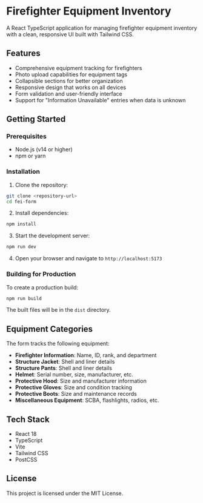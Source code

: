 # Firefighter Equipment Inventory

A React TypeScript application for managing firefighter equipment inventory with a clean, responsive UI built with Tailwind CSS.

## Features

- Comprehensive equipment tracking for firefighters
- Photo upload capabilities for equipment tags
- Collapsible sections for better organization
- Responsive design that works on all devices
- Form validation and user-friendly interface
- Support for "Information Unavailable" entries when data is unknown

## Getting Started

### Prerequisites

- Node.js (v14 or higher)
- npm or yarn

### Installation

1. Clone the repository:
```bash
git clone <repository-url>
cd fei-form
```

2. Install dependencies:
```bash
npm install
```

3. Start the development server:
```bash
npm run dev
```

4. Open your browser and navigate to `http://localhost:5173`

### Building for Production

To create a production build:

```bash
npm run build
```

The built files will be in the `dist` directory.

## Equipment Categories

The form tracks the following equipment:

- **Firefighter Information**: Name, ID, rank, and department
- **Structure Jacket**: Shell and liner details
- **Structure Pants**: Shell and liner details
- **Helmet**: Serial number, size, manufacturer, etc.
- **Protective Hood**: Size and manufacturer information
- **Protective Gloves**: Size and condition tracking
- **Protective Boots**: Size and maintenance records
- **Miscellaneous Equipment**: SCBA, flashlights, radios, etc.

## Tech Stack

- React 18
- TypeScript
- Vite
- Tailwind CSS
- PostCSS

## License

This project is licensed under the MIT License.